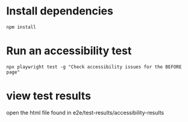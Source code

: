 # Install dependencies
```
npm install
```

# Run an accessibility test
```
npx playwright test -g "Check accessibility issues for the BEFORE page"
```

# view test results
open the html file found in e2e/test-results/accessibility-results